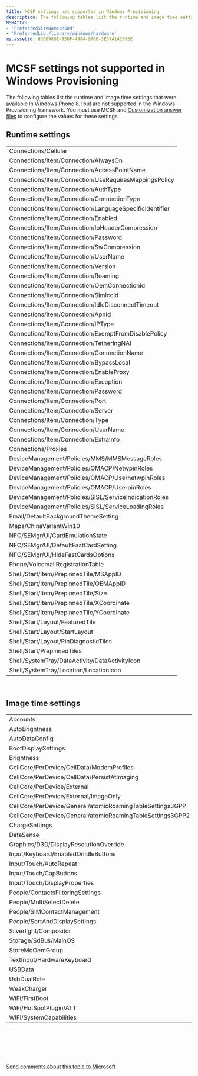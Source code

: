 ```yaml
---
title: MCSF settings not supported in Windows Provisioning
description: The following tables list the runtime and image time settings that were available in Windows Phone 8.1 but are not supported in the Windows Provisioning framework.
MSHAttr:
- 'PreferredSiteName:MSDN'
- 'PreferredLib:/library/windows/hardware'
ms.assetid: 63D0980E-930F-4984-9760-3E57A142693E
---
```


# MCSF settings not supported in Windows Provisioning


The following tables list the runtime and image time settings that were available in Windows Phone 8.1 but are not supported in the Windows Provisioning framework. You must use MCSF and [Customization answer files](customization-answer-file.md) to configure the values for these settings.

## Runtime settings


|                                                        |
|--------------------------------------------------------|
| Connections/Cellular                                   |
| Connections/Item/Connection/AlwaysOn                   |
| Connections/Item/Connection/AccessPointName            |
| Connections/Item/Connection/UseRequiresMappingsPolicy  |
| Connections/Item/Connection/AuthType                   |
| Connections/Item/Connection/ConnectionType             |
| Connections/Item/Connection/LanguageSpecificIdentifier |
| Connections/Item/Connection/Enabled                    |
| Connections/Item/Connection/IpHeaderCompression        |
| Connections/Item/Connection/Password                   |
| Connections/Item/Connection/SwCompression              |
| Connections/Item/Connection/UserName                   |
| Connections/Item/Connection/Version                    |
| Connections/Item/Connection/Roaming                    |
| Connections/Item/Connection/OemConnectionId            |
| Connections/Item/Connection/SimIccId                   |
| Connections/Item/Connection/IdleDisconnectTimeout      |
| Connections/Item/Connection/ApnId                      |
| Connections/Item/Connection/IPType                     |
| Connections/Item/Connection/ExemptFromDisablePolicy    |
| Connections/Item/Connection/TetheringNAI               |
| Connections/Item/Connection/ConnectionName             |
| Connections/Item/Connection/BypassLocal                |
| Connections/Item/Connection/EnableProxy                |
| Connections/Item/Connection/Exception                  |
| Connections/Item/Connection/Password                   |
| Connections/Item/Connection/Port                       |
| Connections/Item/Connection/Server                     |
| Connections/Item/Connection/Type                       |
| Connections/Item/Connection/UserName                   |
| Connections/Item/Connection/ExtraInfo                  |
| Connections/Proxies                                    |
| DeviceManagement/Policies/MMS/MMSMessageRoles          |
| DeviceManagement/Policies/OMACP/NetwpinRoles           |
| DeviceManagement/Policies/OMACP/UsernetwpinRoles       |
| DeviceManagement/Policies/OMACP/UserpinRoles           |
| DeviceManagement/Policies/SISL/ServiceIndicationRoles  |
| DeviceManagement/Policies/SISL/ServiceLoadingRoles     |
| Email/DefaultBackgroundThemeSetting                    |
| Maps/ChinaVariantWin10                                 |
| NFC/SEMgr/UI/CardEmulationState                        |
| NFC/SEMgr/UI/DefaultFastCardSetting                    |
| NFC/SEMgr/UI/HideFastCardsOptions                      |
| Phone/VoicemailRegistrationTable                       |
| Shell/Start/Item/PrepinnedTile/MSAppID                 |
| Shell/Start/Item/PrepinnedTile/OEMAppID                |
| Shell/Start/Item/PrepinnedTile/Size                    |
| Shell/Start/Item/PrepinnedTile/XCoordinate             |
| Shell/Start/Item/PrepinnedTile/YCoordinate             |
| Shell/Start/Layout/FeaturedTile                        |
| Shell/Start/Layout/StartLayout                         |
| Shell/Start/Layout/PinDiagnosticTiles                  |
| Shell/Start/PrepinnedTiles                             |
| Shell/SystemTray/DataActivity/DataActivityIcon         |
| Shell/SystemTray/Location/LocationIcon                 |

 

## Image time settings


|                                                            |
|------------------------------------------------------------|
| Accounts                                                   |
| AutoBrightness                                             |
| AutoDataConfig                                             |
| BootDisplaySettings                                        |
| Brightness                                                 |
| CellCore/PerDevice/CellData/ModemProfiles                  |
| CellCore/PerDevice/CellData/PersistAtImaging               |
| CellCore/PerDevice/External                                |
| CellCore/PerDevice/External/ImageOnly                      |
| CellCore/PerDevice/General/atomicRoamingTableSettings3GPP  |
| CellCore/PerDevice/General/atomicRoamingTableSettings3GPP2 |
| ChargeSettings                                             |
| DataSense                                                  |
| Graphics/D3D/DisplayResolutionOverride                     |
| Input/Keyboard/EnabledOnIdleButtons                        |
| Input/Touch/AutoRepeat                                     |
| Input/Touch/CapButtons                                     |
| Input/Touch/DisplayProperties                              |
| People/ContactsFilteringSettings                           |
| People/MultiSelectDelete                                   |
| People/SIMContactManagement                                |
| People/SortAndDisplaySettings                              |
| Silverlight/Compositor                                     |
| Storage/SdBus/MainOS                                       |
| StoreMoOemGroup                                            |
| TextInput/HardwareKeyboard                                 |
| USBData                                                    |
| UsbDualRole                                                |
| WeakCharger                                                |
| WiFi/FirstBoot                                             |
| WiFi/HotSpotPlugin/ATT                                     |
| WiFi/SystemCapabilities                                    |

 

 

 

[Send comments about this topic to Microsoft](mailto:wsddocfb@microsoft.com?subject=Documentation%20feedback%20%5Bp_phCustomization\p_phCustomization%5D:%20MCSF%20settings%20not%20supported%20in%20Windows%20Provisioning%20%20RELEASE:%20%289/7/2016%29&body=%0A%0APRIVACY%20STATEMENT%0A%0AWe%20use%20your%20feedback%20to%20improve%20the%20documentation.%20We%20don't%20use%20your%20email%20address%20for%20any%20other%20purpose,%20and%20we'll%20remove%20your%20email%20address%20from%20our%20system%20after%20the%20issue%20that%20you're%20reporting%20is%20fixed.%20While%20we're%20working%20to%20fix%20this%20issue,%20we%20might%20send%20you%20an%20email%20message%20to%20ask%20for%20more%20info.%20Later,%20we%20might%20also%20send%20you%20an%20email%20message%20to%20let%20you%20know%20that%20we've%20addressed%20your%20feedback.%0A%0AFor%20more%20info%20about%20Microsoft's%20privacy%20policy,%20see%20http://privacy.microsoft.com/default.aspx. "Send comments about this topic to Microsoft")




